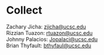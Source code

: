 # Collect

Zachary Jicha: zjicha@ucsc.edu  
Rizzian Tuazon: rtuazon@ucsc.edu  
Johnny Palacios: Jopalaci@ucsc.edu  
Brian Thyfault: bthyfaul@ucsc.edu  

